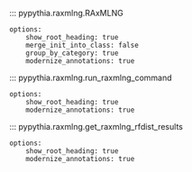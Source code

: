 
::: pypythia.raxmlng.RAxMLNG

    options:
        show_root_heading: true
        merge_init_into_class: false
        group_by_category: true
        modernize_annotations: true

::: pypythia.raxmlng.run_raxmlng_command

    options:
        show_root_heading: true
        modernize_annotations: true

::: pypythia.raxmlng.get_raxmlng_rfdist_results

    options:
        show_root_heading: true
        modernize_annotations: true

